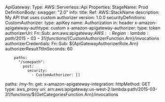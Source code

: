 
  ApiGateway:
    Type: AWS::Serverless::Api
    Properties:
      StageName: Prod
      DefinitionBody:
        swagger: "2.0"
        info:
          title: 
            Ref: AWS::StackName
          description: My API that uses custom authorizer
          version: 1.0.0
        securityDefinitions:
          CustomAuthorizer:
            type: apiKey
            name: Authorization
            in: header
            x-amazon-apigateway-authtype: custom
            x-amazon-apigateway-authorizer:
              type: token
              authorizerUri:
                Fn::Sub: arn:aws:apigateway:${AWS::Region}:lambda:path/2015-03-31/functions/${CustomAuthorizerFunction.Arn}/invocations
              authorizerCredentials:
                Fn::Sub: ${ApiGatewayAuthorizerRole.Arn}
              authorizerResultTtlInSeconds: 60
              
        paths:
          "/somepath":
            post:
              security:
                - CustomAuthorizer: []

 paths:
          /my-fn:
            get:
              x-amazon-apigateway-integration:
                httpMethod: GET
                type: aws_proxy
                uri: arn:aws:apigateway:us-west-2:lambda:path/2015-03-31/functions/${GetCategoriesFunction.Arn}/invocations